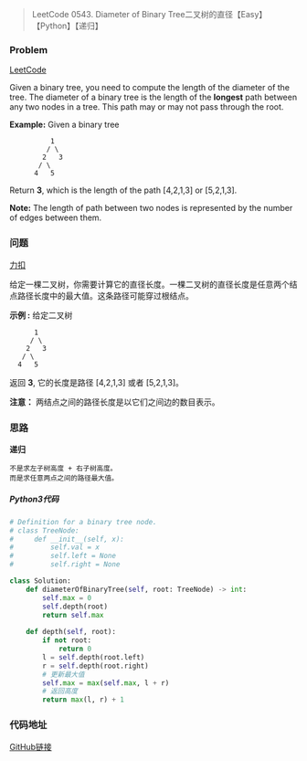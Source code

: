 > LeetCode 0543. Diameter of Binary Tree二叉树的直径【Easy】【Python】【递归】

### Problem

[LeetCode](https://leetcode.com/problems/diameter-of-binary-tree/)

Given a binary tree, you need to compute the length of the diameter of the tree. The diameter of a binary tree is the length of the **longest** path between any two nodes in a tree. This path may or may not pass through the root.

**Example:**
Given a binary tree

```
          1
         / \
        2   3
       / \     
      4   5    
```

Return **3**, which is the length of the path [4,2,1,3] or [5,2,1,3].

**Note:** The length of path between two nodes is represented by the number of edges between them.

### 问题

[力扣](https://leetcode-cn.com/problems/diameter-of-binary-tree/)

给定一棵二叉树，你需要计算它的直径长度。一棵二叉树的直径长度是任意两个结点路径长度中的最大值。这条路径可能穿过根结点。

**示例 :**
给定二叉树

          1
         / \
        2   3
       / \     
      4   5    
返回 **3**, 它的长度是路径 [4,2,1,3] 或者 [5,2,1,3]。

**注意：** 两结点之间的路径长度是以它们之间边的数目表示。

### 思路

**递归**

```
不是求左子树高度 + 右子树高度。
而是求任意两点之间的路径最大值。
```

##### Python3代码

```python
# Definition for a binary tree node.
# class TreeNode:
#     def __init__(self, x):
#         self.val = x
#         self.left = None
#         self.right = None

class Solution:
    def diameterOfBinaryTree(self, root: TreeNode) -> int:
        self.max = 0
        self.depth(root)
        return self.max
    
    def depth(self, root):
        if not root:
            return 0
        l = self.depth(root.left)
        r = self.depth(root.right)
        # 更新最大值
        self.max = max(self.max, l + r)
        # 返回高度
        return max(l, r) + 1
```

### 代码地址

[GitHub链接](https://github.com/Wonz5130/LeetCode-Solutions/blob/master/solutions/0543-Diameter-of-Binary-Tree/0543.py)